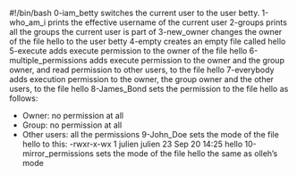 #!/bin/bash
0-iam_betty switches the current user to the user betty.
1-who_am_i prints the effective username of the current user
2-groups prints all the groups the current user is part of
3-new_owner changes the owner of the file hello to the user betty
4-empty creates an empty file called hello
5-execute adds execute permission to the owner of the file hello
6-multiple_permissions adds execute permission to the owner and the group owner, and read permission to other users, to the file hello
7-everybody adds execution permission to the owner, the group owner and the other users, to the file hello
8-James_Bond sets the permission to the file hello as follows:
* Owner: no permission at all
* Group: no permission at all
* Other users: all the permissions
9-John_Doe sets the mode of the file hello to this:
-rwxr-x-wx 1 julien julien 23 Sep 20 14:25 hello
10-mirror_permissions sets the mode of the file hello the same as olleh’s mode

